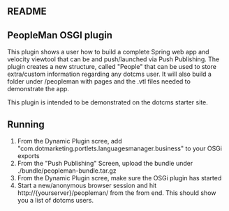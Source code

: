 README
------

PeopleMan OSGI plugin
---------------------------------

This plugin shows a user how to build a complete Spring web app and velocity viewtool that
can be and push/launched via Push Publishing.  The plugin creates a new structure, 
called "People" that can be used to store extra/custom information regarding 
any dotcms user.  It will also build a folder under /peopleman with pages and the .vtl 
files needed to demonstrate the app.

This plugin is intended to be demonstrated on the dotcms starter site.




## Running
1.  From the Dynamic Plugin scree, add "com.dotmarketing.portlets.languagesmanager.business" to your OSGi exports
2.  From the "Push Publishing" Screen, upload the bundle under ./bundle/peopleman-bundle.tar.gz
3.  From the Dynamic Plugin scree, make sure the OSGi plugin has started
4.  Start a new/anonymous browser session and hit http://{yourserver}/peopleman/ from the from end. This should show you a list of dotcms users.
